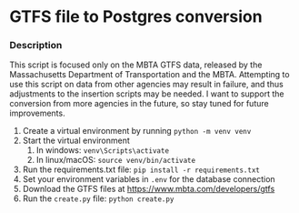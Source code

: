 # GTFS file to Postgres conversion

### Description
This script is focused only on the MBTA GTFS data, released by the Massachusetts Department of Transportation and the MBTA. Attempting to use this script on data from other agencies may result in failure, and thus adjustments to the insertion scripts may be needed. I want to support the conversion from more agencies in the future, so stay tuned for future improvements.

1. Create a virtual environment by running `python -m venv venv`
2. Start the virtual environment
    1. In windows: `venv\Scripts\activate`
    2. In linux/macOS: `source venv/bin/activate`
3. Run the requirements.txt file: `pip install -r requirements.txt`
4. Set your environment variables in `.env` for the database connection
5. Download the GTFS files at https://www.mbta.com/developers/gtfs
6. Run the `create.py` file: `python create.py`
